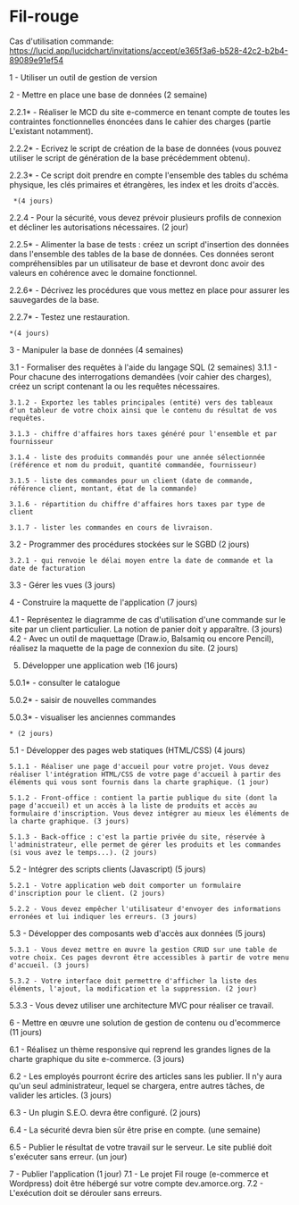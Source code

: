 # Fil-rouge

  Cas d'utilisation commande: https://lucid.app/lucidchart/invitations/accept/e365f3a6-b528-42c2-b2b4-89089e91ef54

  1 - Utiliser un outil de gestion de version
  
  2 - Mettre en place une base de données (2 semaine)
  
   2.2.1* - Réaliser le MCD du site e-commerce en tenant compte de toutes les contraintes fonctionnelles énoncées dans le cahier des charges (partie L'existant notamment).

   2.2.2* - Ecrivez le script de création de la base de données (vous pouvez utiliser le script de génération de la base précédemment obtenu).

   2.2.3* - Ce script doit prendre en compte l'ensemble des tables du schéma physique, les clés primaires et étrangères, les index et les droits d'accès.
  
     *(4 jours)
    
   2.2.4 - Pour la sécurité, vous devez prévoir plusieurs profils de connexion et décliner les autorisations nécessaires. (2 jour)
  
   2.2.5* - Alimenter la base de tests : créez un script d'insertion des données dans l'ensemble des tables de la base de données. Ces données seront compréhensibles par un utilisateur de base et devront donc avoir des valeurs en cohérence avec le domaine fonctionnel.
 
   2.2.6* - Décrivez les procédures que vous mettez en place pour assurer les sauvegardes de la base.

   2.2.7* - Testez une restauration.
  
    *(4 jours)
 
  3 - Manipuler la base de données (4 semaines)
  
   3.1 - Formaliser des requêtes à l'aide du langage SQL (2 semaines)
    3.1.1 - Pour chacune des interrogations demandées (voir cahier des charges), créez un script contenant la ou les requêtes nécessaires.
    
    3.1.2 - Exportez les tables principales (entité) vers des tableaux d'un tableur de votre choix ainsi que le contenu du résultat de vos requêtes.
    
    3.1.3 - chiffre d'affaires hors taxes généré pour l'ensemble et par fournisseur
    
    3.1.4 - liste des produits commandés pour une année sélectionnée (référence et nom du produit, quantité commandée, fournisseur)
    
    3.1.5 - liste des commandes pour un client (date de commande, référence client, montant, état de la commande)
    
    3.1.6 - répartition du chiffre d'affaires hors taxes par type de client
    
    3.1.7 - lister les commandes en cours de livraison.  
    
   3.2 - Programmer des procédures stockées sur le SGBD (2 jours)
   
    3.2.1 - qui renvoie le délai moyen entre la date de commande et la date de facturation
  
   3.3 - Gérer les vues (3 jours)
   
  4 - Construire la maquette de l'application (7 jours)
  
   4.1 - Représentez le diagramme de cas d'utilisation d'une commande sur le site par un client particulier. La notion de panier doit y apparaître. (3 jours)
   4.2 - Avec un outil de maquettage (Draw.io, Balsamiq ou encore Pencil), réalisez la maquette de la page de connexion du site. (2 jours)
   
  5. Développer une application web (16 jours)
  
   5.0.1* - consulter le catalogue
   
   5.0.2* - saisir de nouvelles commandes
   
   5.0.3* - visualiser les anciennes commandes
   
    * (2 jours)
    
   5.1 - Développer des pages web statiques (HTML/CSS) (4 jours)
   
    5.1.1 - Réaliser une page d'accueil pour votre projet. Vous devez réaliser l'intégration HTML/CSS de votre page d'accueil à partir des éléments qui vous sont fournis dans la charte graphique. (1 jour)
    
    5.1.2 - Front-office : contient la partie publique du site (dont la page d'accueil) et un accès à la liste de produits et accès au formulaire d'inscription. Vous devez intégrer au mieux les éléments de la charte graphique. (3 jours)
    
    5.1.3 - Back-office : c'est la partie privée du site, réservée à l'administrateur, elle permet de gérer les produits et les commandes (si vous avez le temps...). (2 jours)
    
   5.2 - Intégrer des scripts clients (Javascript) (5 jours)
    
    5.2.1 - Votre application web doit comporter un formulaire d'inscription pour le client. (2 jours)
    
    5.2.2 - Vous devez empêcher l'utilisateur d'envoyer des informations erronées et lui indiquer les erreurs. (3 jours)
   
   5.3 - Développer des composants web d'accès aux données (5 jours)
    
    5.3.1 - Vous devez mettre en œuvre la gestion CRUD sur une table de votre choix. Ces pages devront être accessibles à partir de votre menu d'accueil. (3 jours)

    5.3.2 - Votre interface doit permettre d'afficher la liste des éléments, l'ajout, la modification et la suppression. (2 jour)

5.3.3 - Vous devez utiliser une architecture MVC pour réaliser ce travail.

  6 - Mettre en œuvre une solution de gestion de contenu ou d'ecommerce (11 jours)
  
   6.1 - Réalisez un thème responsive qui reprend les grandes lignes de la charte graphique du site e-commerce. (3 jours)
   
   6.2 - Les employés pourront écrire des articles sans les publier. Il n'y aura qu'un seul administrateur, lequel se chargera, entre autres tâches, de valider les articles. (3 jours)
   
   6.3 - Un plugin S.E.O. devra être configuré. (2 jours)
   
   6.4 - La sécurité devra bien sûr être prise en compte. (une semaine)
   
   6.5 - Publier le résultat de votre travail sur le serveur. Le site publié doit s'exécuter sans erreur. (un jour)
 
  7 - Publier l'application (1 jour)
   7.1 - Le projet Fil rouge (e-commerce et Wordpress) doit être hébergé sur votre compte dev.amorce.org.
   7.2 - L'exécution doit se dérouler sans erreurs.
